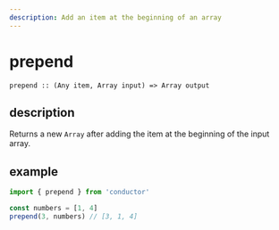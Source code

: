 ```yaml
---
description: Add an item at the beginning of an array
---
```


# prepend

`prepend :: (Any item, Array input) => Array output`

## description

Returns a new `Array` after adding the item at the beginning of the input array.

## example

```javascript
import { prepend } from 'conductor'

const numbers = [1, 4]
prepend(3, numbers) // [3, 1, 4]
```
